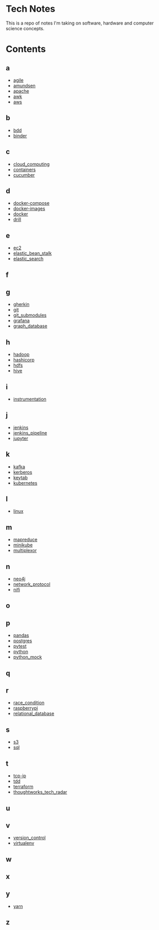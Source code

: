 <!-- ## What is ...?

## Links

## Tutorials

Embedded links
[1]: https://github.com/nchristie/tech_notes/blob/master/x/xxx.md -->


# Tech Notes
This is a repo of notes I'm taking on software, hardware and computer science concepts.

# Contents

## a
- [agile][agile]
- [amundsen][amundsen]
- [apache][apache]
- [awk][awk]
- [aws][aws]

## b
- [bdd][bdd]
- [binder][binder]

## c
- [cloud_computing][cloud_computing]
- [containers][containers]
- [cucumber][cucumber]

## d
- [docker-compose][docker-compose]
- [docker-images][docker-images]
- [docker][docker]
- [drill][drill]

## e
- [ec2][ec2]
- [elastic_bean_stalk][elastic_bean_stalk]
- [elastic_search][elastic_search]

## f

## g
- [gherkin][gherkin]
- [git][git]
- [git_submodules][git_submodules]
- [grafana][grafana]
- [graph_database][graph_database]

## h
- [hadoop][hadoop]
- [hashicorp][hashicorp]
- [hdfs][hdfs]
- [hive][hive]

## i
- [instrumentation][instrumentation]

## j
- [jenkins][jenkins]
- [jenkins_pipeline][jenkins_pipeline]
- [jupyter][jupyter]

## k
- [kafka][kafka]
- [kerberos][kerberos]
- [keytab][keytab]
- [kubernetes][kubernetes]

## l
- [linux][linux]

## m
- [mapreduce][mapreduce]
- [minikube][minikube]
- [multiplexor][multiplexor]

## n
- [neo4j][neo4j]
- [network_protocol][network_protocol]
- [nifi][nifi]

## o

## p
- [pandas][pandas]
- [postgres][postgres]
- [pytest][pytest]
- [python][python]
- [python_mock][python_mock]

## q

## r
- [race_condition][race_condition]
- [raspberrypi][raspberrypi]
- [relational_database][relational_database]

## s
- [s3][s3]
- [sql][sql]

## t
- [tcp-ip][tcp-ip]
- [tdd][tdd]
- [terraform][terraform]
- [thoughtworks_tech_radar][thoughtworks_tech_radar]

## u

## v
- [version_control][version_control]
- [virtualenv][virtualenv]

## w

## x

## y
- [yarn][yarn]

## z

[agile]: https://github.com/nchristie/tech_notes/blob/master/a/agile.md
[amundsen]: https://github.com/nchristie/tech_notes/blob/master/a/amundsen.md
[apache]: https://github.com/nchristie/tech_notes/blob/master/a/apache.md
[awk]: https://github.com/nchristie/tech_notes/blob/master/a/awk.md
[aws]: https://github.com/nchristie/tech_notes/blob/master/a/aws.md
[bdd]: https://github.com/nchristie/tech_notes/blob/master/b/bdd.md
[binder]: https://github.com/nchristie/tech_notes/blob/master/b/binder.md
[cloud_computing]: https://github.com/nchristie/tech_notes/blob/master/c/cloud_computing.md
[containers]: https://github.com/nchristie/tech_notes/blob/master/c/containers.md
[cucumber]: https://github.com/nchristie/tech_notes/blob/master/c/cucumber.md
[docker-compose]: https://github.com/nchristie/tech_notes/blob/master/d/docker-compose.md
[docker-images]: https://github.com/nchristie/tech_notes/blob/master/d/docker-images.md
[docker]: https://github.com/nchristie/tech_notes/blob/master/d/docker.md
[drill]: https://github.com/nchristie/tech_notes/blob/master/d/drill.md
[ec2]: https://github.com/nchristie/tech_notes/blob/master/e/ec2.md
[elastic_bean_stalk]: https://github.com/nchristie/tech_notes/blob/master/e/elastic_bean_stalk.md
[elastic_search]: https://github.com/nchristie/tech_notes/blob/master/e/elastic_search.md
[gherkin]: https://github.com/nchristie/tech_notes/blob/master/g/gherkin.md
[git]: https://github.com/nchristie/tech_notes/blob/master/g/git.md
[git_submodules]: https://github.com/nchristie/tech_notes/blob/master/g/git_submodules.md
[grafana]: https://github.com/nchristie/tech_notes/blob/master/g/grafana.md
[graph_database]: https://github.com/nchristie/tech_notes/blob/master/g/graph_database.md
[hadoop]: https://github.com/nchristie/tech_notes/blob/master/h/hadoop.md
[hashicorp]: https://github.com/nchristie/tech_notes/blob/master/h/hashicorp.md
[hdfs]: https://github.com/nchristie/tech_notes/blob/master/h/hdfs.md
[hive]: https://github.com/nchristie/tech_notes/blob/master/h/hive.md
[instrumentation]: https://github.com/nchristie/tech_notes/blob/master/i/instrumentation.md
[jenkins]: https://github.com/nchristie/tech_notes/blob/master/j/jenkins.md
[jenkins_pipeline]: https://github.com/nchristie/tech_notes/blob/master/j/jenkins_pipeline.md
[jupyter]: https://github.com/nchristie/tech_notes/blob/master/j/jupyter.md
[kafka]: https://github.com/nchristie/tech_notes/blob/master/k/kafka.md
[kerberos]: https://github.com/nchristie/tech_notes/blob/master/k/kerberos.md
[keytab]: https://github.com/nchristie/tech_notes/blob/master/k/keytab.md
[kubernetes]: https://github.com/nchristie/tech_notes/blob/master/k/kubernetes.md
[linux]: https://github.com/nchristie/tech_notes/blob/master/l/linux.md
[mapreduce]: https://github.com/nchristie/tech_notes/blob/master/m/mapreduce.md
[minikube]: https://github.com/nchristie/tech_notes/blob/master/m/minikube.md
[multiplexor]: https://github.com/nchristie/tech_notes/blob/master/m/multiplexor.md
[neo4j]: https://github.com/nchristie/tech_notes/blob/master/n/neo4j.md
[network_protocol]: https://github.com/nchristie/tech_notes/blob/master/n/network_protocol.md
[nifi]: https://github.com/nchristie/tech_notes/blob/master/n/nifi.md
[pandas]: https://github.com/nchristie/tech_notes/blob/master/p/pandas.md
[postgres]: https://github.com/nchristie/tech_notes/blob/master/p/postgres.md
[pytest]: https://github.com/nchristie/tech_notes/blob/master/p/pytest.md
[python]: https://github.com/nchristie/tech_notes/blob/master/p/python.md
[python_mock]: https://github.com/nchristie/tech_notes/blob/master/p/python_mock.md
[race_condition]: https://github.com/nchristie/tech_notes/blob/master/r/race_condition.md
[raspberrypi]: https://github.com/nchristie/tech_notes/blob/master/r/raspberrypi.md
[relational_database]: https://github.com/nchristie/tech_notes/blob/master/r/relational_database.md
[s3]: https://github.com/nchristie/tech_notes/blob/master/s/s3.md
[sql]: https://github.com/nchristie/tech_notes/blob/master/s/sql.md
[tcp-ip]: https://github.com/nchristie/tech_notes/blob/master/t/tcp-ip.md
[tdd]: https://github.com/nchristie/tech_notes/blob/master/t/tdd.md
[terraform]: https://github.com/nchristie/tech_notes/blob/master/t/terraform.md
[thoughtworks_tech_radar]: https://github.com/nchristie/tech_notes/blob/master/t/thoughtworks_tech_radar.md
[version_control]: https://github.com/nchristie/tech_notes/blob/master/v/version_control.md
[virtualenv]: https://github.com/nchristie/tech_notes/blob/master/v/virtualenv.md
[yarn]: https://github.com/nchristie/tech_notes/blob/master/y/yarn.md
